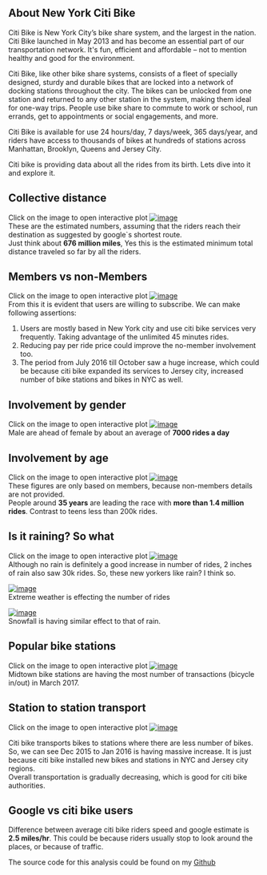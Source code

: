 
## About New York Citi Bike
Citi Bike is New York City’s bike share system, and the largest in the nation. Citi Bike launched in May 2013 and has become an essential part of our transportation network. It's fun, efficient and affordable – not to mention healthy and good for the environment.<br>

Citi Bike, like other bike share systems, consists of a fleet of specially designed, sturdy and durable bikes that are locked into a network of docking stations throughout the city. The bikes can be unlocked from one station and returned to any other station in the system, making them ideal for one-way trips. People use bike share to commute to work or school, run errands, get to appointments or social engagements, and more.<br>

Citi Bike is available for use 24 hours/day, 7 days/week, 365 days/year, and riders have access to thousands of bikes at hundreds of stations across Manhattan, Brooklyn, Queens and Jersey City.<br>

Citi bike is providing data about all the rides from its birth. Lets dive into it and explore it.

## Collective distance
Click on the image to open interactive plot
[![image](https://user-images.githubusercontent.com/30205620/29032466-727b5616-7b5f-11e7-8c95-33e44ae5455c.png)](https://htmlpreview.github.io/?https://github.com/naveenrc/naveenrc.github.io/blob/master/citibikenyc/total_distance.html)<br>
These are the estimated numbers, assuming that the riders reach their destination as suggested by google`s shortest route.<br>
Just think about __676 million miles__, Yes this is the estimated minimum total distance traveled so far by all the riders.<br>

## Members vs non-Members
Click on the image to open interactive plot
[![image](https://user-images.githubusercontent.com/30205620/29033612-99e7516a-7b63-11e7-9b2a-842422976b8f.png)](https://htmlpreview.github.io/?https://github.com/naveenrc/naveenrc.github.io/blob/master/citibikenyc/user_plot.html)<br>
From this it is evident that users are willing to subscribe. We can make following assertions:<br>
1. Users are mostly based in New York city and use citi bike services very frequently. Taking advantage of the unlimited 45 minutes rides.
2. Reducing pay per ride price could improve the no-member involvement too.
3. The period from July 2016 till October saw a huge increase, which could be because citi bike expanded its services to Jersey city, increased number of bike stations and bikes in NYC as well.

## Involvement by gender
Click on the image to open interactive plot
[![image](https://user-images.githubusercontent.com/30205620/29034226-9d007f96-7b65-11e7-9d4b-cd56cc8598e1.png)](https://htmlpreview.github.io/?https://github.com/naveenrc/naveenrc.github.io/blob/master/citibikenyc/gender_plot.html)<br>
Male are ahead of female by about an average of __7000 rides a day__

## Involvement by age
Click on the image to open interactive plot
[![image](https://user-images.githubusercontent.com/30205620/29034473-5bf3a9c8-7b66-11e7-8939-001d0a91e8d9.png)](https://htmlpreview.github.io/?https://github.com/naveenrc/naveenrc.github.io/blob/master/citibikenyc/age_plot.html)<br>
These figures are only based on members, because non-members details are not provided.<br>
People around __35 years__ are leading the race with __more than 1.4 million rides__. Contrast to teens less than 200k rides.

## Is it raining? So what
Click on the image to open interactive plot
[![image](https://user-images.githubusercontent.com/30205620/29034842-99a99dbc-7b67-11e7-8208-a61600991b09.png)](https://htmlpreview.github.io/?https://github.com/naveenrc/naveenrc.github.io/blob/master/citibikenyc/weather_rides.html)<br>
Although no rain is definitely a good increase in number of rides, 2 inches of rain also saw 30k rides. So, these new yorkers like rain? I think so.<br>

[![image](https://user-images.githubusercontent.com/30205620/29035009-2726b03a-7b68-11e7-90f0-d6b3cf54517a.png)](https://htmlpreview.github.io/?https://github.com/naveenrc/naveenrc.github.io/blob/master/citibikenyc/weather_rides.html)<br>
Extreme weather is effecting the number of rides<br>

[![image](https://user-images.githubusercontent.com/30205620/29035066-60aceefa-7b68-11e7-9037-cd133ae4162b.png)](https://htmlpreview.github.io/?https://github.com/naveenrc/naveenrc.github.io/blob/master/citibikenyc/weather_rides.html)<br>
Snowfall is having similar effect to that of rain.

## Popular bike stations
Click on the image to open interactive plot
[![image](https://user-images.githubusercontent.com/30205620/29035297-0b138a84-7b69-11e7-9183-aea0da76dd05.png)](https://htmlpreview.github.io/?https://github.com/naveenrc/naveenrc.github.io/blob/master/citibikenyc/plot_popular.html)<br>
Midtown bike stations are having the most number of transactions (bicycle in/out) in March 2017.<br>

## Station to station transport
Click on the image to open interactive plot
[![image](https://user-images.githubusercontent.com/30205620/29035543-f9d8d93a-7b69-11e7-863d-cf5c61bd3153.png)
](https://htmlpreview.github.io/?https://github.com/naveenrc/naveenrc.github.io/blob/master/citibikenyc/transport_plot.html)<br>

Citi bike transports bikes to stations where there are less number of bikes. So, we can see Dec 2015 to Jan 2016 is having massive increase. It is just because citi bike installed new bikes and stations in NYC and Jersey city regions.<br>
Overall transportation is gradually decreasing, which is good for citi bike authorities.

## Google vs citi bike users
Difference between average citi bike riders speed and google estimate is __2.5 miles/hr__. This could be because riders usually stop to look around the places, or because of traffic.

The source code for this analysis could be found on my [Github](https://github.com/naveenrc/new_york_citibikes)
